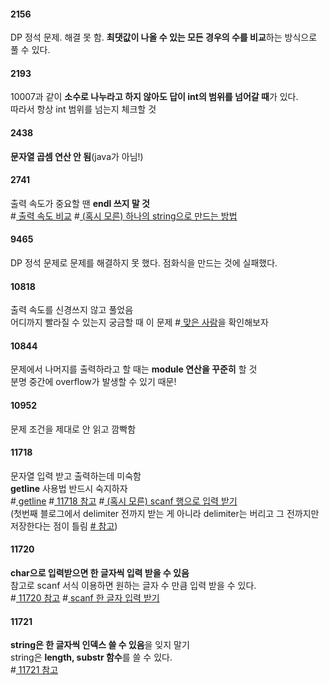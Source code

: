 #### 2156
DP 정석 문제. 해결 못 함. **최댓값이 나올 수 있는 모든 경우의 수를 비교**하는 방식으로 풀 수 있다.

#### 2193
10007과 같이 **소수로 나누라고 하지 않아도 답이 int의 범위를 넘어갈 때**가 있다.<br>
따라서 항상 int 범위를 넘는지 체크할 것

#### 2438
**문자열 곱셈 연산 안 됨**(java가 아님!)

#### 2741
출력 속도가 중요할 땐 **endl 쓰지 말 것**<br>
#[ 출력 속도 비교](https://www.acmicpc.net/blog/view/57) #[ (혹시 모른) 하나의 string으로 만드는 방법](https://www.acmicpc.net/source/24809285)

#### 9465
DP 정석 문제로 문제를 해결하지 못 했다. 점화식을 만드는 것에 실패했다.

#### 10818
출력 속도를 신경쓰지 않고 풀었음<br>
어디까지 빨라질 수 있는지 궁금할 때 이 문제 #[ 맞은 사람](https://www.acmicpc.net/problem/status/10818/84/1)을 확인해보자

#### 10844
문제에서 나머지를 출력하라고 할 때는 **module 연산을 꾸준히** 할 것<br>
분명 중간에 overflow가 발생할 수 있기 때문!

#### 10952
문제 조건을 제대로 안 읽고 깜빡함

#### 11718
문자열 입력 받고 출력하는데 미숙함<br>
**getline** 사용법 반드시 숙지하자<br>
#[ getline](https://kyu9341.github.io/C-C/2020/01/17/C++getline()/) #[ 11718 참고](https://noosphere.tistory.com/5) #[ (혹시 모른) scanf 행으로 입력 받기](https://www.acmicpc.net/source/16084304)<br>
(첫번째 블로그에서 delimiter 전까지 받는 게 아니라 delimiter는 버리고 그 전까지만 저장한다는 점이 틀림 [# 참고](http://www.cplusplus.com/reference/string/string/getline/))

#### 11720

**char으로 입력받으면 한 글자씩 입력 받을 수 있음**<br>
참고로 scanf 서식 이용하면 원하는 글자 수 만큼 입력 받을 수 있다.<br>
#[ 11720 참고](https://blockdmask.tistory.com/78) #[ scanf 한 글자 입력 받기](https://www.acmicpc.net/source/7479073)

#### 11721

**string은 한 글자씩 인덱스 쓸 수 있음**을 잊지 말기<br>
string은 **length, substr 함수**를 쓸 수 있다.<br>
#[ 11721 참고](https://ldgeao99.tistory.com/224)
